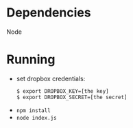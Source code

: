 # Dependencies
Node

# Running
* set dropbox credentials:
    ```shell
    $ export DROPBOX_KEY=[the key]
    $ export DROPBOX_SECRET=[the secret]
    ```
* `npm install`
* `node index.js`
